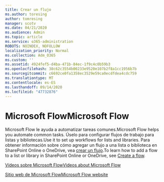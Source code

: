 ```yaml
---
title: Crear un flujo
ms.author: toresing
author: tomresing
manager: scotv
ms.date: 04/21/2020
ms.audience: Admin
ms.topic: article
ms.service: o365-administration
ROBOTS: NOINDEX, NOFOLLOW
localization_priority: Normal
ms.collection: Adm_O365
ms.custom: ''
ms.assetid: 4924fef5-d4ba-471b-84ec-1f9c4c0b59b3
ms.openlocfilehash: 38c62c3554b00233e9520e107b2f8a1cc1956b7b
ms.sourcegitcommit: c6692ce0fa1358ec3529e59ca0ecdfdea4cdc759
ms.translationtype: MT
ms.contentlocale: es-ES
ms.lasthandoff: 09/14/2020
ms.locfileid: "47732876"
---
```

# <a name="microsoft-flow"></a><span data-ttu-id="a2751-102">Microsoft Flow</span><span class="sxs-lookup"><span data-stu-id="a2751-102">Microsoft Flow</span></span>

<span data-ttu-id="a2751-103">Microsoft Flow le ayuda a automatizar tareas comunes.</span><span class="sxs-lookup"><span data-stu-id="a2751-103">Microsoft Flow helps you automate common tasks.</span></span> <span data-ttu-id="a2751-104">Úselo para configurar flujos de trabajo para listas y bibliotecas.</span><span class="sxs-lookup"><span data-stu-id="a2751-104">Use it to set up workflows for lists and libraries.</span></span> <span data-ttu-id="a2751-105">Para obtener información sobre cómo agregar un flujo a una lista o biblioteca en SharePoint Online o OneDrive, vea [crear un flujo](https://go.microsoft.com/fwlink/?linkid=869408).</span><span class="sxs-lookup"><span data-stu-id="a2751-105">To learn how to add a flow to a list or library in SharePoint Online or OneDrive, see [Create a flow](https://go.microsoft.com/fwlink/?linkid=869408).</span></span>
  
[<span data-ttu-id="a2751-106">Vídeos sobre Microsoft Flow</span><span class="sxs-lookup"><span data-stu-id="a2751-106">Videos about Microsoft Flow</span></span>](https://go.microsoft.com/fwlink/?linkid=864641)
  
[<span data-ttu-id="a2751-107">Sitio web de Microsoft Flow</span><span class="sxs-lookup"><span data-stu-id="a2751-107">Microsoft Flow website</span></span>](https://go.microsoft.com/fwlink/?linkid=864642)
  

